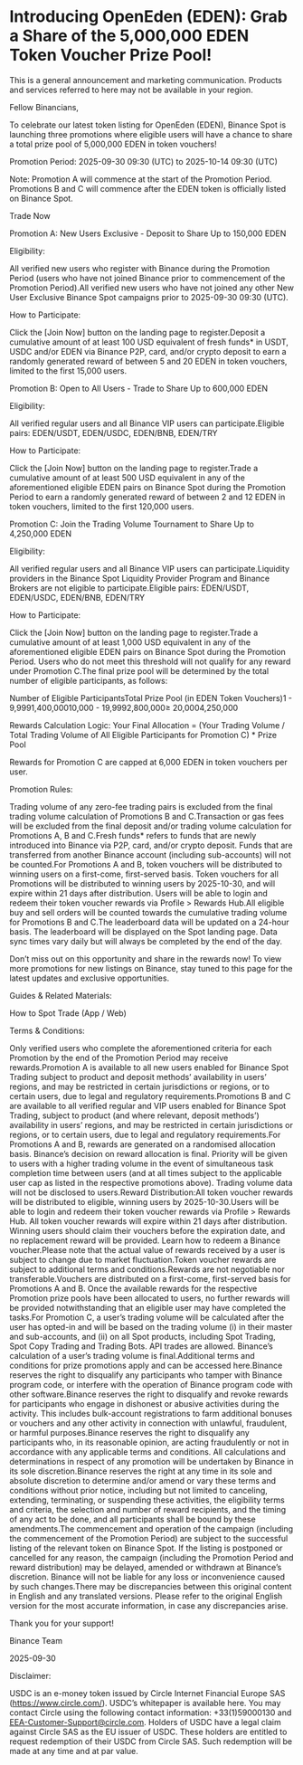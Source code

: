 # Introducing OpenEden (EDEN): Grab a Share of the 5,000,000 EDEN Token Voucher Prize Pool!

This is a general announcement and marketing communication. Products and services referred to here may not be available in your region.

Fellow Binancians,

To celebrate our latest token listing for OpenEden (EDEN), Binance Spot is launching three promotions where eligible users will have a chance to share a total prize pool of 5,000,000 EDEN in token vouchers! 

Promotion Period: 2025-09-30 09:30 (UTC) to 2025-10-14 09:30 (UTC)

Note: Promotion A will commence at the start of the Promotion Period. Promotions B and C will commence after the EDEN token is officially listed on Binance Spot.

Trade Now

Promotion A: New Users Exclusive - Deposit to Share Up to 150,000 EDEN

Eligibility: 

All verified new users who register with Binance during the Promotion Period (users who have not joined Binance prior to commencement of the Promotion Period).All verified new users who have not joined any other New User Exclusive Binance Spot campaigns prior to 2025-09-30 09:30 (UTC).

How to Participate:

Click the [Join Now] button on the landing page to register.Deposit a cumulative amount of at least 100 USD equivalent of fresh funds* in USDT, USDC and/or EDEN via Binance P2P, card, and/or crypto deposit to earn a randomly generated reward of between 5 and 20 EDEN in token vouchers, limited to the first 15,000 users.

Promotion B: Open to All Users - Trade to Share Up to 600,000 EDEN

Eligibility: 

All verified regular users and all Binance VIP users can participate.Eligible pairs: EDEN/USDT, EDEN/USDC, EDEN/BNB, EDEN/TRY

How to Participate:

Click the [Join Now] button on the landing page to register.Trade a cumulative amount of at least 500 USD equivalent in any of the aforementioned eligible EDEN pairs on Binance Spot during the Promotion Period to earn a randomly generated reward of between 2 and 12 EDEN in token vouchers, limited to the first 120,000 users.

Promotion C: Join the Trading Volume Tournament to Share Up to 4,250,000 EDEN

Eligibility: 

All verified regular users and all Binance VIP users can participate.Liquidity providers in the Binance Spot Liquidity Provider Program and Binance Brokers are not eligible to participate.Eligible pairs: EDEN/USDT, EDEN/USDC, EDEN/BNB, EDEN/TRY

How to Participate:

Click the [Join Now] button on the landing page to register.Trade a cumulative amount of at least 1,000 USD equivalent in any of the aforementioned eligible EDEN pairs on Binance Spot during the Promotion Period. Users who do not meet this threshold will not qualify for any reward under Promotion C.The final prize pool will be determined by the total number of eligible participants, as follows:

Number of Eligible ParticipantsTotal Prize Pool (in EDEN Token Vouchers)1 - 9,9991,400,00010,000 - 19,9992,800,000≥ 20,0004,250,000

Rewards Calculation Logic: Your Final Allocation = (Your Trading Volume / Total Trading Volume of All Eligible Participants for Promotion C) * Prize Pool 

Rewards for Promotion C are capped at 6,000 EDEN in token vouchers per user.

Promotion Rules:

Trading volume of any zero-fee trading pairs is excluded from the final trading volume calculation of Promotions B and C.Transaction or gas fees will be excluded from the final deposit and/or trading volume calculation for Promotions A, B and C.Fresh funds* refers to funds that are newly introduced into Binance via P2P, card, and/or crypto deposit. Funds that are transferred from another Binance account (including sub-accounts) will not be counted.For Promotions A and B, token vouchers will be distributed to winning users on a first-come, first-served basis. Token vouchers for all Promotions will be distributed to winning users by 2025-10-30, and will expire within 21 days after distribution. Users will be able to login and redeem their token voucher rewards via Profile > Rewards Hub.All eligible buy and sell orders will be counted towards the cumulative trading volume for  Promotions B and C.The leaderboard data will be updated on a 24-hour basis. The leaderboard will be displayed on the Spot landing page. Data sync times vary daily but will always be completed by the end of the day.

Don’t miss out on this opportunity and share in the rewards now! To view more promotions for new listings on Binance, stay tuned to this page for the latest updates and exclusive opportunities.

Guides & Related Materials:

How to Spot Trade (App / Web)

Terms & Conditions:

Only verified users who complete the aforementioned criteria for each Promotion by the end of the Promotion Period may receive rewards.Promotion A is available to all new users enabled for Binance Spot Trading subject to product and deposit methods’ availability in users’ regions, and may be restricted in certain jurisdictions or regions, or to certain users, due to legal and regulatory requirements.Promotions B and C are available to all verified regular and VIP users enabled for Binance Spot Trading, subject to product (and where relevant, deposit methods’) availability in users’ regions, and may be restricted in certain jurisdictions or regions, or to certain users, due to legal and regulatory requirements.For Promotions A and B, rewards are generated on a randomised allocation basis. Binance’s decision on reward allocation is final. Priority will be given to users with a higher trading volume in the event of simultaneous task completion time between users (and at all times subject to the applicable user cap as listed in the respective promotions above). Trading volume data will not be disclosed to users.Reward Distribution:All token voucher rewards will be distributed to eligible, winning users by 2025-10-30.Users will be able to login and redeem their token voucher rewards via Profile > Rewards Hub. All token voucher rewards will expire within 21 days after distribution. Winning users should claim their vouchers before the expiration date, and no replacement reward will be provided. Learn how to redeem a Binance voucher.Please note that the actual value of rewards received by a user is subject to change due to market fluctuation.Token voucher rewards are subject to additional terms and conditions.Rewards are not negotiable nor transferable.Vouchers are distributed on a first-come, first-served basis for Promotions A and B. Once the available rewards for the respective Promotion prize pools have been allocated to users, no further rewards will be provided notwithstanding that an eligible user may have completed the tasks.For Promotion C, a user’s trading volume will be calculated after the user has opted-in and will be based on the trading volume (i) in their master and sub-accounts, and (ii) on all Spot products, including Spot Trading, Spot Copy Trading and Trading Bots. API trades are allowed. Binance’s calculation of a user’s trading volume is final.Additional terms and conditions for prize promotions apply and can be accessed here.Binance reserves the right to disqualify any participants who tamper with Binance program code, or interfere with the operation of Binance program code with other software.Binance reserves the right to disqualify and revoke rewards for participants who engage in dishonest or abusive activities during the activity. This includes bulk-account registrations to farm additional bonuses or vouchers and any other activity in connection with unlawful, fraudulent, or harmful purposes.Binance reserves the right to disqualify any participants who, in its reasonable opinion, are acting fraudulently or not in accordance with any applicable terms and conditions. All calculations and determinations in respect of any promotion will be undertaken by Binance in its sole discretion.Binance reserves the right at any time in its sole and absolute discretion to determine and/or amend or vary these terms and conditions without prior notice, including but not limited to canceling, extending, terminating, or suspending these activities, the eligibility terms and criteria, the selection and number of reward recipients, and the timing of any act to be done, and all participants shall be bound by these amendments.The commencement and operation of the campaign (including the commencement of the Promotion Period) are subject to the successful listing of the relevant token on Binance Spot. If the listing is postponed or cancelled for any reason, the campaign (including the Promotion Period and reward distribution) may be delayed, amended or withdrawn at Binance’s discretion. Binance will not be liable for any loss or inconvenience caused by such changes.There may be discrepancies between this original content in English and any translated versions. Please refer to the original English version for the most accurate information, in case any discrepancies arise.

Thank you for your support!

Binance Team

2025-09-30

Disclaimer:

USDC is an e-money token issued by Circle Internet Financial Europe SAS (https://www.circle.com/). USDC’s whitepaper is available here. You may contact Circle using the following contact information: +33(1)59000130 and EEA-Customer-Support@circle.com. Holders of USDC have a legal claim against Circle SAS as the EU issuer of USDC. These holders are entitled to request redemption of their USDC from Circle SAS. Such redemption will be made at any time and at par value.